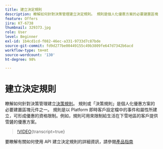 ```yaml
---
title: 建立決定規則
description: 瞭解如何針對決策管理建立決定規則。 規則是個人化優惠方案的必要建置區塊元件之一。
feature: Offers
jira: KT-6738
thumbnail: 329373.jpg
role: User
level: Beginner
exl-id: 1b4cd1cd-f082-46ec-a331-9733d7c87bde
source-git-commit: fd9d277be00449155c49b3809fe647d7342b6acd
workflow-type: tm+mt
source-wordcount: '130'
ht-degree: 98%

---
```


# 建立決定規則

瞭解如何針對決策管理建立[決策規則](https://experienceleague.adobe.com/docs/journey-optimizer/using/offer-decisioniong/create-components/creating-decision-rules.html?lang=zh-Hant)。 規則或「決策規則」是個人化優惠方案的必要建置區塊元件之一。 規則是以 Platform 即時客戶設定檔中的事件和屬性所建立，可形成優惠的資格限制。例如，規則可用來限制給生活在下雪地區的客戶提供雪鏟的優惠方案。

>[!VIDEO](https://video.tv.adobe.com/v/329373?quality=12&learn=on){transcript=true}

要瞭解有關如何使用 API 建立決定規則的詳細資訊，請參閱[產品指南](https://experienceleague.adobe.com/docs/journey-optimizer/using/offer-decisioniong/api-reference/offers-api/decision-rules/create.html?lang=zh-Hant)
